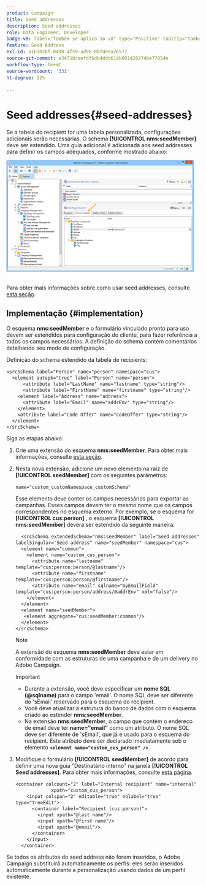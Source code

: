 ```yaml
---
product: campaign
title: Seed addresses
description: Seed addresses
role: Data Engineer, Developer
badge-v8: label="Também se aplica ao v8" type="Positive" tooltip="Também se aplica ao Campaign v8"
feature: Seed Address
exl-id: a16103bf-0498-4f59-ad96-8bfdeea26577
source-git-commit: e34718caefdf5db4ddd61db601420274be77054e
workflow-type: tm+mt
source-wordcount: '331'
ht-degree: 12%

---
```


# Seed addresses{#seed-addresses}



Se a tabela do recipient for uma tabela personalizada, configurações adicionais serão necessárias. O schema **[!UICONTROL nms:seedMember]** deve ser estendido. Uma guia adicional é adicionada aos seed addresses para definir os campos adequados, conforme mostrado abaixo:

![](assets/s_ncs_user_seedlist_new_tab.png)

Para obter mais informações sobre como usar seed addresses, consulte [esta seção](../../delivery/using/about-seed-addresses.md).

## Implementação {#implementation}

O esquema **nms:seedMember** e o formulário vinculado pronto para uso devem ser estendidos para configuração do cliente, para fazer referência a todos os campos necessários. A definição do schema contém comentários detalhando seu modo de configuração.

Definição do schema estendido da tabela de recipients:

```
<srcSchema label="Person" name="person" namespace="cus">
  <element autopk="true" label="Person" name="person">
      <attribute label="LastName" name="lastname" type="string"/>
      <attribute label="FirstName" name="firstname" type="string"/>
    <element label="Address" name="address">
      <attribute label="Email" name="addrEnv" type="string"/>
    </element>
    <attribute label="Code Offer" name="codeOffer" type="string"/>
  </element>
</srcSchema>
```

Siga as etapas abaixo:

1. Crie uma extensão do esquema **nms:seedMember**. Para obter mais informações, consulte [esta seção](../../configuration/using/extending-a-schema.md).
1. Nesta nova extensão, adicione um novo elemento na raiz de **[!UICONTROL seedMember]** com os seguintes parâmetros:

   ```
   name="custom_customNamespace_customSchema"
   ```

   Esse elemento deve conter os campos necessários para exportar as campanhas. Esses campos devem ter o mesmo nome que os campos correspondentes no esquema externo. Por exemplo, se o esquema for **[!UICONTROL cus:person]** , o esquema **[!UICONTROL nms:seedMember]** deverá ser estendido da seguinte maneira:

   ```
     <srcSchema extendedSchema="nms:seedMember" label="Seed addresses" labelSingular="Seed address" name="seedMember" namespace="cus">
     <element name="common">
       <element name="custom_cus_person">
         <attribute name="lastname" template="cus:person:person/@lastname"/>
         <attribute name="firstname" template="cus:person:person/@firstname"/>
         <attribute name="email" sqlname="myEmailField" template="cus:person:person/address/@addrEnv" xml="false"/>
       </element>
     </element>
     <element name="seedMember">
      <element aggregate="cus:seedMember:common"/>
     </element>
   </srcSchema>
   ```

   >[!NOTE]
   >
   >A extensão do esquema **nms:seedMember** deve estar em conformidade com as estruturas de uma campanha e de um delivery no Adobe Campaign.

   >[!IMPORTANT]
   >
   >
   >    
   >    
   >    * Durante a extensão, você deve especificar um **nome SQL (@sqlname)** para o campo &#39;email&#39;. O nome SQL deve ser diferente do &#39;sEmail&#39; reservado para o esquema do recipient.
   >    * Você deve atualizar a estrutura do banco de dados com o esquema criado ao estender **nms:seedMember**.
   >    * Na extensão **nms:seedMember**, o campo que contém o endereço de email deve ter **name=&quot;email&quot;** como um atributo. O nome SQL deve ser diferente de &#39;sEmail&#39;, que já é usado para o esquema do recipient. Este atributo deve ser declarado imediatamente sob o elemento **`<element name="custom_cus_person" />`**.
   >    
   >

1. Modifique o formulário **[!UICONTROL seedMember]** de acordo para definir uma nova guia &quot;Destinatário interno&quot; na janela **[!UICONTROL Seed addresses]**. Para obter mais informações, consulte [esta página](../../configuration/using/form-structure.md).

   ```
   <container colcount="2" label="Internal recipient" name="internal"
                xpath="custom_cus_person">
       <input colspan="2" editable="true" nolabel="true" type="treeEdit">
         <container label="Recipient (cus:person)">
           <input xpath="@last name"/>
           <input xpath="@first name"/>
           <input xpath="@email"/>
         </container>
       </input>
     </container>
   ```

Se todos os atributos do seed address não forem inseridos, o Adobe Campaign substituirá automaticamente os perfis: eles serão inseridos automaticamente durante a personalização usando dados de um perfil existente.
